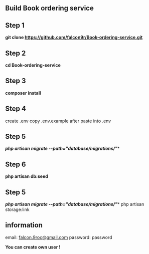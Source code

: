 ## Build Book ordering service

## Step 1

**git clone https://github.com/falcon9r/Book-ordering-service.git**

## Step 2
**cd Book-ordering-service**

## Step 3
**composer install**

## Step 4
create .env 
copy .env.example 
after paste into .env

## Step 5
****php artisan migrate --path="database/migrations/*"****

## Step 6
**php artisan db:seed**
## Step 5
****php artisan migrate --path="database/migrations/*"****
    php artisan storage:link

## information
email: falcon.9roc@gmail.com
password: password

**You can create own user !**

